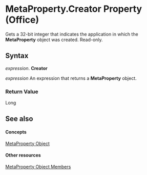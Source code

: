 
# MetaProperty.Creator Property (Office)

Gets a 32-bit integer that indicates the application in which the  **MetaProperty** object was created. Read-only.


## Syntax

 _expression_. **Creator**

 _expression_ An expression that returns a **MetaProperty** object.


### Return Value

Long


## See also


#### Concepts


[MetaProperty Object](4379d183-9b80-92d8-1dd0-ac9be400e366.md)
#### Other resources


[MetaProperty Object Members](97df3875-dd87-03b8-44f6-a8804d5ee1bd.md)
